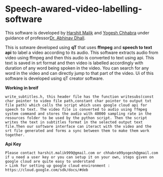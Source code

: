 # Speech-awared-video-labelling-software

This software is developed by [Harshit Malik](harshit.malik999@gmail.com) and [Yogesh Chhabra](chhabra99yogesh@gmail.com ) under guidance of professor[Dr. Abhinav Dhall](http://www.iitrpr.ac.in/cse/abhinavdhall).

This is sotware developed using **qT** that uses **ffmpeg** and **speech to text api** to label a video according to its audio. This software extracts audio from video using ffmpeg and then this audio is converted to text using api. This text is saved in srt format and then video is labelled accordingly with duration of any word being spoken in the video. You can search for any word in the video and can directly jump to that part of the video. Ui of this software is developed using qT creator software.

**Working in breif**
```
write_subtitles.h, this header file has the function writesubs(const char pointer to video file path,constant char pointer to output txt file path) which calls the script which uses google cloud api for speech to text. The video file is converted to audio using ffmpeg system command and stores the audio with 40000 sampling rate in the resources folder to be used by the python script. Then the script writes the text in subtitles format in the selected output text file.Then our software interface can iteract with the video and the srt file generated and forms a sync between them to make them work together.
```


**Api Key**
```
Please contact harshit.malik999@gmail.com or chhabra99yogesh@gmail.com if u need a user key or you can setup it on your own, steps given on google cloud are quite easy to understand
> Link for setting up google cloud environment : https://cloud.google.com/sdk/docs/#deb
```
